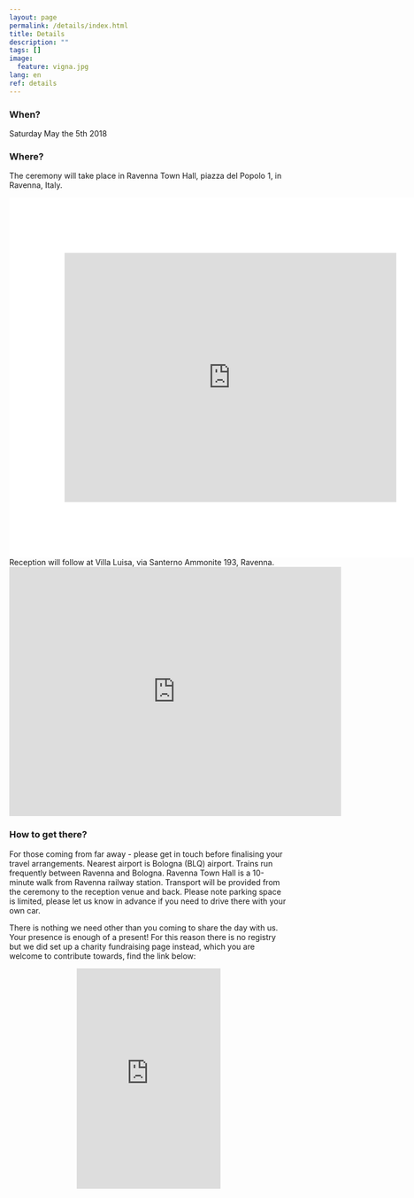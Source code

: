 ```yaml
---
layout: page
permalink: /details/index.html
title: Details
description: ""
tags: []
image:
  feature: vigna.jpg
lang: en
ref: details
---
```



### When?   

Saturday May the 5th 2018

### Where?   

The ceremony will take place in Ravenna Town Hall, piazza del Popolo 1, in Ravenna, Italy.
<div class="google-maps">
    <iframe src="https://www.google.com/maps/embed?pb=!1m14!1m8!1m3!1d552718.9721252556!2d11.811229583592342!3d44.43532089113919!3m2!1i1024!2i768!4f13.1!3m3!1m2!1s0x0%3A0xbe4eda259187bc7b!2sComune+di+Ravenna!5e0!3m2!1sen!2suk!4v1487937797713" width="600" height="450" frameborder="0" style="border:100px solid #ffffff" allowfullscreen></iframe>
</div>  
   
   
<div>

</div>
Reception will follow at Villa Luisa, via Santerno Ammonite 193, Ravenna. 

<div class="google-maps">
    <iframe src="https://www.google.com/maps/embed?pb=!1m18!1m12!1m3!1d11393.051153778155!2d12.06609052031141!3d44.4482824200331!2m3!1f0!2f0!3f0!3m2!1i1024!2i768!4f13.1!3m3!1m2!1s0x477e0726cc087ee7%3A0xcd71323400c1ad51!2sVia+Santerno+Ammonite%2C+193%2C+48124+Ravenna+RA!5e0!3m2!1sen!2sit!4v1495557784304" width="600" height="450" frameborder="0" style="border:500px" allowfullscreen></iframe>
</div>


### How to get there?   
For those coming from far away - please get in touch before finalising your travel arrangements. Nearest airport is Bologna (BLQ) airport. Trains run frequently between Ravenna and Bologna. Ravenna Town Hall is a 10-minute walk from Ravenna railway station. Transport will be provided from the ceremony to the reception venue and back. Please note parking space is limited, please let us know in advance if you need to drive there with your own car.


There is nothing we need other than you coming to share the day with us. Your presence is enough of a present! For this reason there is no registry but we did set up a charity fundraising page instead, which you are welcome to contribute towards, find the link below:   
<div align="center">
<iframe src="https://www.youcaring.com/fundraiser-widget.aspx?frid=766405" width="260" height="398" frameborder="0"></iframe>
</div>






